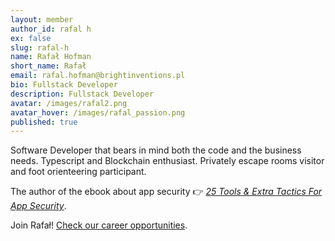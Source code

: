 ```yaml
---
layout: member
author_id: rafal h
ex: false
slug: rafal-h
name: Rafał Hofman
short_name: Rafał
email: rafal.hofman@brightinventions.pl
bio: Fullstack Developer
description: Fullstack Developer
avatar: /images/rafal2.png
avatar_hover: /images/rafal_passion.png
published: true
---
```

Software Developer that bears in mind both the code and the business needs. Typescript and Blockchain enthusiast. Privately escape rooms visitor and foot orienteering participant.

The author of the ebook about app security 👉 *[25 Tools & Extra Tactics For App Security](https://brightinventions.pl/blog/app-security-free-ebook/)*.

Join Rafał! [Check our career opportunities](/career).